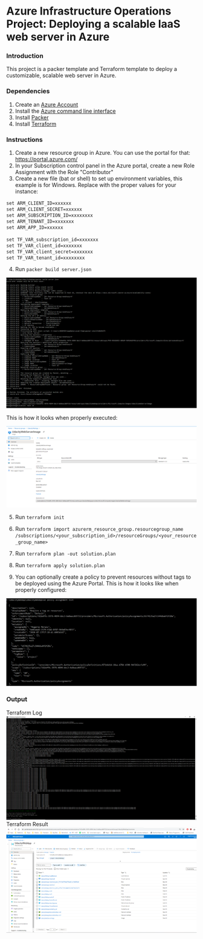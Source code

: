 # Azure Infrastructure Operations Project: Deploying a scalable IaaS web server in Azure

### Introduction
This project is a packer template and Terraform template to deploy a customizable, scalable web server in Azure.

### Dependencies
1. Create an [Azure Account](https://portal.azure.com) 
2. Install the [Azure command line interface](https://docs.microsoft.com/en-us/cli/azure/install-azure-cli?view=azure-cli-latest)
3. Install [Packer](https://www.packer.io/downloads)
4. Install [Terraform](https://www.terraform.io/downloads.html)

### Instructions
1. Create a new resource group in Azure. You can use the portal for that: https://portal.azure.com/
2. In your Subscription control panel in the Azure portal, create a new Role Assignment with the Role "Contributor"
3. Create a new file (bat or shell) to set up environment variables, this example is for Windows. Replace with the proper values for your instance:

```
set ARM_CLIENT_ID=xxxxxx
set ARM_CLIENT_SECRET=xxxxxx
set ARM_SUBSCRIPTION_ID=xxxxxxxx
set ARM_TENANT_ID=xxxxxxx
set ARM_APP_ID=xxxxxx

set TF_VAR_subscription_id=xxxxxxx
set TF_VAR_client_id=xxxxxxx
set TF_VAR_client_secret=xxxxxxx
set TF_VAR_tenant_id=xxxxxxxx
```

4. Run `packer build server.json`
<img src="/Screenshots/Packer Execution.png">

This is how it looks when properly executed:

<img src="/Screenshots/Packer Result (created VM Image).png">



5. Run `terraform init`

6. Run `terraform import azurerm_resource_group.resourcegroup_name /subscriptions/<your_subscription_id>/resourceGroups/<your_resource_group_name>`

7. Run `terraform plan -out solution.plan`

8. Run `terraform apply solution.plan`

9. You can optionally create a policy to prevent resources without tags to be deployed using the Azure Portal. This is how it looks like when properly configured:

<img src="/Screenshots/Policy Assignment List.png">


### Output
Terraform Log<br />
<img src="/Screenshots/Terraform apply execution log.png">
Terraform Result<br />
<img src="/Screenshots/Terraform apply execution result.png">


